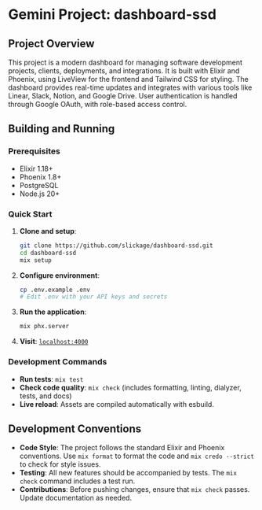 # Gemini Project: dashboard-ssd

## Project Overview

This project is a modern dashboard for managing software development projects, clients, deployments, and integrations. It is built with Elixir and Phoenix, using LiveView for the frontend and Tailwind CSS for styling. The dashboard provides real-time updates and integrates with various tools like Linear, Slack, Notion, and Google Drive. User authentication is handled through Google OAuth, with role-based access control.

## Building and Running

### Prerequisites

*   Elixir 1.18+
*   Phoenix 1.8+
*   PostgreSQL
*   Node.js 20+

### Quick Start

1.  **Clone and setup**:
    ```bash
    git clone https://github.com/slickage/dashboard-ssd.git
    cd dashboard-ssd
    mix setup
    ```

2.  **Configure environment**:
    ```bash
    cp .env.example .env
    # Edit .env with your API keys and secrets
    ```

3.  **Run the application**:
    ```bash
    mix phx.server
    ```

4.  **Visit**: [`localhost:4000`](http://localhost:4000)

### Development Commands

*   **Run tests**: `mix test`
*   **Check code quality**: `mix check` (includes formatting, linting, dialyzer, tests, and docs)
*   **Live reload**: Assets are compiled automatically with esbuild.

## Development Conventions

*   **Code Style**: The project follows the standard Elixir and Phoenix conventions. Use `mix format` to format the code and `mix credo --strict` to check for style issues.
*   **Testing**: All new features should be accompanied by tests. The `mix check` command includes a test run.
*   **Contributions**: Before pushing changes, ensure that `mix check` passes. Update documentation as needed.

